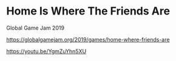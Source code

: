 # Home Is Where The Friends Are
Global Game Jam 2019

https://globalgamejam.org/2019/games/home-where-friends-are

https://youtu.be/YgmZuYhn5XU
